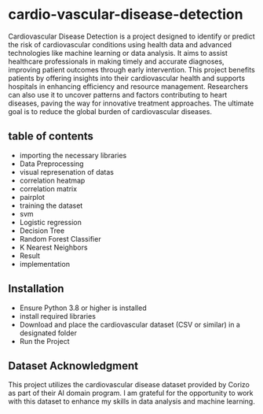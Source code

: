 # cardio-vascular-disease-detection
Cardiovascular Disease Detection is a project designed to identify or predict the risk of cardiovascular conditions using health data and advanced technologies like machine learning or data analysis. It aims to assist healthcare professionals in making timely and accurate diagnoses, improving patient outcomes through early intervention. This project benefits patients by offering insights into their cardiovascular health and supports hospitals in enhancing efficiency and resource management. Researchers can also use it to uncover patterns and factors contributing to heart diseases, paving the way for innovative treatment approaches. The ultimate goal is to reduce the global burden of cardiovascular diseases.

## table of contents
- importing the necessary libraries
- Data Preprocessing
- visual represenation of datas
- correlation heatmap
- correlation matrix
- pairplot
- training the dataset
- svm
- Logistic regression
- Decision Tree
- Random Forest Classifier
- K Nearest Neighbors
- Result
- implementation

## Installation
- Ensure Python 3.8 or higher is installed
- install required libraries
- Download and place the cardiovascular dataset (CSV or similar) in a designated folder
- Run the Project

## Dataset Acknowledgment
This project utilizes the cardiovascular disease dataset provided by Corizo as part of their AI domain program. I am grateful for the opportunity to work with this dataset to enhance my skills in data analysis and machine learning.
